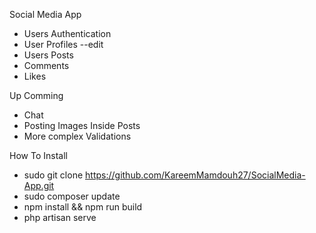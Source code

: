 Social Media App

* Users Authentication
* User Profiles --edit
* Users Posts
* Comments
* Likes 

Up Comming

* Chat
* Posting Images Inside Posts
* More complex Validations

How To Install

* sudo git clone https://github.com/KareemMamdouh27/SocialMedia-App.git
* sudo composer update
* npm install && npm run build
* php artisan serve
